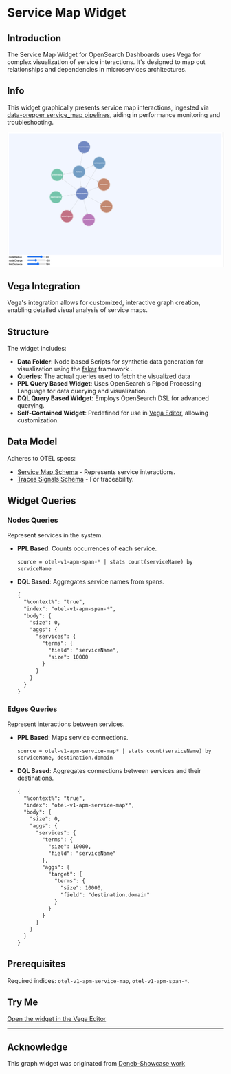 
# Service Map Widget

## Introduction
The Service Map Widget for OpenSearch Dashboards uses Vega for complex visualization of service interactions. It's designed to map out relationships and dependencies in microservices architectures.

## Info
This widget graphically presents service map interactions, ingested via [data-prepper service_map pipelines](https://opensearch.org/docs/2.4/data-prepper/pipelines/configuration/processors/service-map-stateful/), aiding in performance monitoring and troubleshooting.

![Service Map Visualization](service-map.png)

## Vega Integration
Vega's integration allows for customized, interactive graph creation, enabling detailed visual analysis of service maps.

## Structure
The widget includes:
- **Data Folder**: Node based Scripts for synthetic data generation for visualization using the [faker](https://fakerjs.dev/api/) framework .
- **Queries**: The actual queries used to fetch the visualized data
- **PPL Query Based Widget**: Uses OpenSearch's Piped Processing Language for data querying and visualization.
- **DQL Query Based Widget**: Employs OpenSearch DSL for advanced querying.
- **Self-Contained Widget**: Predefined for use in [Vega Editor](https://vega.github.io/editor/), allowing customization.

## Data Model
Adheres to OTEL specs:
- [Service Map Schema](https://github.com/opensearch-project/opensearch-catalog/blob/main/schema/observability/traces/services-1.0.0.mapping) - Represents service interactions.
- [Traces Signals Schema](https://github.com/opensearch-project/opensearch-catalog/blob/main/schema/observability/traces/traces-1.0.0.mapping) - For traceability.

## Widget Queries

### Nodes Queries
Represent services in the system.
- **PPL Based**: Counts occurrences of each service.
  ```text
  source = otel-v1-apm-span-* | stats count(serviceName) by serviceName
  ```
- **DQL Based**:
Aggregates service names from spans.
  ```json5
  {
    "%context%": "true",
    "index": "otel-v1-apm-span-*",
    "body": {
      "size": 0,
      "aggs": {
        "services": {
          "terms": {
            "field": "serviceName",
            "size": 10000
          }
        }
      }
    }
  }
  ```

### Edges Queries
Represent interactions between services.
- **PPL Based**: Maps service connections.
  ```text
  source = otel-v1-apm-service-map* | stats count(serviceName) by serviceName, destination.domain
  ```
- **DQL Based**: 
Aggregates connections between services and their destinations.
  ```json5
  {
    "%context%": "true",
    "index": "otel-v1-apm-service-map*",
    "body": {
      "size": 0,
      "aggs": {
        "services": {
          "terms": {
            "size": 10000,
            "field": "serviceName"
          },
          "aggs": {
            "target": {
              "terms": {
                "size": 10000,
                "field": "destination.domain"
              }
            }
          }
        }
      }
    }
  }
  ```

## Prerequisites
Required indices: `otel-v1-apm-service-map`, `otel-v1-apm-span-*`.

## Try Me
[Open the widget in the Vega Editor](https://vega.github.io/editor/#/url/vega/N4IgJAzgxgFgpgWwIYgFwhgF0wBwqgegIDc4BzJAOjIEtMYBXAI0poHsDp5kTykSArJQBWENgDsQAGhAB3GgBN6aAIwAWAAwaZ8GmSxoAHFpk4kChTXFk0oADZwAZpjTaQAJz0HUbzGxyuMkxs2GwIrgC+MkgMfhA0AF5waCBmCtIgTEhQANZk7mwM4unoAMSOao4A7I6OGfFk4kh2EGgA2qBNCMnoAB7uSNbJMgw4CkiYPSBt2gAE8kowALogUZ1I3SkAngNDGaPjkyltuvqYUrMaK2sgXVO9cL0uI2MTUzMXC-TXUuub6FtHs8QAc3sdTlgLldVr9bhspgo2LJJDJiM0GD1xAw7HYZBJ2qA4KRxJhWugEIUIHBRlI-AxYHBivtXkd0FicTDCcTSSkKQwqYjkRc6bAIJgkO5gaDWSBelsABQASk5ICJjJ56AgWwQwTsqD5AqR4guWp1bD1IpgYolUpZU3ZdlWSxudxSvSgDHcGTRdgxaAdeMkqA6qu5ZJABrgguNs0t1slwsKDKZL0O90R4QizthroBHq9qPRmOxuJA+ODXPV4cj0cT9Kt4oTsaT8BTILt2wzTpd8JSCjgdnF3qL7W0V0DBNDVcnYk9UCm8mKSIymC2OCmkYppAyUAkEAY-0w7gxQTgmFkcEZk9X695lKjRpVs-c85Si8FK7XG-vo27sJvUyWluwwgLu4j7oex5wDIjg0IOcBeugaokpQlpwBAlAONY9CzAAvPhswqE6qZgug0azAA-LMbTRjMSwALS9EqFwKoq9G0SoSxLLMqDUWO1zZn8UyDLAbAFiAPp+sG-EThWU4kuGsjwAOzJpscVikJK8oAOS9NAzRwNpFxMYqioXBpCGYDpWz6Q4RmzKxio-JWCm2CAAEpHGjbArB8GIfJmCoS26GYYyZD0PhuEAEwwu2anoG08q9BmdGzAA1LMyVhG0nGKrMBCzFFFzylsKVXOlDkpbl+WFQJPb-CACRsGEw6+j0KiySGyEanIyl2AAhBkjhia+qBHiecWkakSLyiolBaB1szdZQ-aDkgACaswAFSzDgM0qAAbBcy2reKACybD9qZKrdWSoANE0jpkTQYoxVEIDDS+PTjdBk0ypYYoqDVAOYG9sK3TOhRfSkxA0HAsifreZFMHYUB2DQuTEX9UxEVm9UIi9mBEYWbWBGWQZdWGbkeegXk2kNcGTP5y1oRhWHhTAkVg9jKQ4FYsAACKEyJcDyt1yo3BDqD3Xoj19oT3PSgTr1-kJ8sqyTUluOWlPTtL7lfp5LbATue4Ht9UEwYzCEpCzwVs2FEX4YrHboHz4iC8LHui+Lqtwg1WXhCRMoPE8GQ6y5Goy40zR9gOQ7vUrxzup6qUZRAZjiEl+Z5Ttp1IKlBVfDAxn5jl3Hp5n2eernsz54X8yKN8N1U-rD2x+gTUtYnrvTCJMBiWnsxJWV3H0bM-eD1ctddwgFyT+4Q8j9lnGzOPC90TPzUIM5AVkiGz6jRJcMIzINMgAoKNoxjORY0nfS7GQyR4zmvYAl2wdTICYedZHd0gO3J6F944oB7vFaYWwy7lUroMEqOdtp1xAeXGqEJzgOTLqvGBWdIE1wQfXVeBVUG7yltHOWndt6xXvn3D2A9F6YOHqVbK5V140MHtVHas956sLoRXBhVUx4T24eXLeYRiGtwPlDI+sN4aIwRFfdGmMsyf22I-Z+gl-ZTHiEkVSU00YbBwPKKKGgaoZ1gYHMyhELgqC0BoCWr8GpQF6DomUxcaoxV-nvY4ppdT6nvLWRuS5ZC+P5NSHA3EAB8ATBTBKpCbZR6BZiOPwsXAgUUKKOLShoeaGgVCoBSW9dRuZQJbGcVMVBbiVRFPEJdOAAAlcwNB+QAGk4AlJkP2aAngcCYHYEGEAABHXC-N3BwCQFSWYWjoIT1wv2KAIyxlwAmYkECkkeiGA8VLOQVhok5FaTgEZEBWjxICpQXZWx8LaSQNpAAZNc6p-Z6mWGaa08JKgKL3LqQ055Wx6K5OWmci5-TtLvJqY8xpEAWlbDSrkj5YLvl+yqaCr5RyJIjlQOszI2y3JWBwLEFIqiMgICsKoGQyAnGoAEG4MUcAAioBUO9COni26yw7rcJFTyIWtMob3WFyLIUIrfmy-sABhGAEon6tSkvRAAzG4JgWL9Y4rxegAlpLiWoF+SYCMSByXWJkNS2l9L8YpHRuIHIQtrTe0lT0WVQQFWgCVS4FVgwJVqqDAIUlOq0CyqpZMQ1EQbgdLmTQbpvSUgAGVxSTFmGiTwSAUaLM+hPKAPTSCzA+bMWCvQJlRv5JQDIRSs3WrQI4ZoVINmtwAdqHxkZCiYDaP1ZaTBYh+HAksT42ykQxNCaUlIpaWjP3BpW7x5pu1sE0r29AWbZgAB8Z2xigkNEaFsMSS0rW0EdeoaxGg7YE7towIlRK7ZucdcBBrHLlEqJd0MxpQRfqAINXSenlhAAAcQGDgGA6aamzApGKWYIz5wkjsFsWYVgmbZEmAoRu9B80yERf2YtqAAzk0nJszdY6J3HOnZFBdGJKJ1wmAeVgxRHg8W-Yh+9GiUgfIABKnvEqs7FJQUNgXEHAFNvT97ZlQ3JdD1bR21qwzzdAwBtKKG0qgQ4xHtmPAuNpNjHHn3gUkxndGVlpMIEoIfdCaUjLaTSpp1C4qzwQCkPpxUEQW56yrWaLd9462TpAGJiTyGSzycU5xvckm2jOj9o+kNymUgADE7BIDIM2AD6FvKzGC8upZCBsQTF6bMUYEhCPikSWKoYGEC2CoOd5JD-by28d1q5ZlMcgFFrAVNadtzM00F6KFbCMBuztovhMFAckENwHYp1+iAxT6oravvUAZy+0FBJIydI7S2BQAAPq7iKE6lQhgbjjfQAyXIdaqTuFhq+WbC2lsklUFFdbXK3YFAUPSTAUBOt2DYGQXb+2QKIiO4UE76LzslM2zaZ7GNXtzcWx9p1VRvt9tGZgT0TgwtPYQi9jIb3gfLbQAdcHbskDairPDgHiOgfHadWj2EG3QKehGR7GyOODsX3xyDtAAh0ceA42EboxRkt7ip4D97KOKWM4gDAEN7s4d7dx4d5Hn2GfE4u6qZAcF-vU6RwT+njPsgE6sMLhHYule8-a59ZATrQDn1EPid6R5BgQD19eQ2U6xKJbCxkR4+y+xEa04run0Rwxm-nMKkHrQbjnz10lh3vQndkRd6crlHuaO9n99bj6tug8yEd-5Iz42o-oHyIUAIVGimmpyH18UA2kBDbGVsD2aAfqa3QpOEnjhJuTDbG7nnq2z4mYN5kekuyNQhhJ3dyU8uufi6ddKxn+zLo3bu+KB7GvRc0+559kfUufuk-cOTqAlORcK9pzzs7S+UjmAH3j+fK3GdbZyDtznR+h+qEZ4Bln032fgUv1rundK8an-gNt2Ih+X-N6Ku5NvNyJvEkebBCAodwebUYdcCA4IIoEoKlA8ebEIeACA4Ap1OVTvUzGvaXPvUkZ-Ofa-VAXfMbaXfnQXdXH-Ag7XYgkAEnVXEHCg-AtAm-PfTbMnRkdfSg5gt-VgmXJAOXJg7fT7elXguvGICwM8JTLjQQ4-Fgkg5fMwLHBSGQwgkQ+Q3mK7Cfe7R7LgoQk-Z0JRePdwfXamOPY3SQU3XYC3W3K3JGD6MLbAK8K2AcBQfeAA9wJ+QKZtXILA9rMZdodwzwgAIUwJcHUQDwT3tyTxDxT3D2YPT2Gz9FjzsMDyiNVBiOdyhy0zTxAH8M1EkUHUNzj1SJQGiNDw6yyOMw8LPBCJ8MChyLyMCLPBVHPgezYByF-BggKHCDZBqQLyQCLyGxJ1dGcLsFcICJ0xXEAL8LcJ0wADkakpjqjMAFjENwjijrZxJk9MjiN5if1+oCIHRZh6sjNGxPDVjFkDjcJ00SwBUGo89+j6gCiTUrB89DgBjBtKlBUdN6JPNlMUVJj0AHj3jBiVwrDLc5Jz5wt8g+AjgZBM9RgmAfs2gAFnj2t-A3DVlWhdc4Yxi3CzjmiZiAi-iuMQB1iUjIjSjcjPc28UVti3ZfRch5QjMSS9x5MCTMBtIJZClBUOTfiJB2MvNwIni5wphgT+tPiz5wSbDIS49oSRkKA4SQAEScAkSAiOSyS8Q8AAisTNSPpcTxjgxUTRS9S8iUTWThTySpgSiMhGidM6SMiGTO9mTw8LSzNZhtIdMuS7j7Q+j3iRSb0hVesQTJT3JpTjDbCxTmoOiAguiWp8jRT+TxBBT-iMgSdJjRjDSUTXR2tdSjSOTsT08USCy9T+xS1sQnUUSyTkioz2jOiPpujPI28kyUzSSZAScNTMy3Ccyq9ZiCjCzqSJj+zSynAYhBwAjqz-xijl0Mg6AEJH8yQfUZACt6YKsyEmd4wXB3pAE+0ZyYJl1RsjCj4gMmYMhyVSFWVHFYofsLygF19VgbhPpjzzR0ZENlzkU3IdzNR+ktI1AEFeUOV-z2VwU7EQA5yBhUy6V9UjxHZWsfBKAwdYQnz7RggFA2kAEYKWtPyWUgEPlRUTMHykKZygTXiMg89wxxTC9QyQYRZsLKsXizULVxQrV3pFBo9NgqMIjjDE9Byp0nEyj-Is06IDijj6sPl8IjNZNs0KILItJdJbJDIpAhLp43MOQazdzuK0jGjHB0L6T9Tehy4RKSxjjrkKM4AJLw8pLKJZKrJtIbI7s7IlLGthFVLHQ8Z2sFLDyildwHtxJz4xJLA5ZZtZcgwH1OsaM-TwrMyUgVTYoCUjTSg1ADpDAoomA1AMhEqDosq0qMqkq0qABOdKmQUoNKg6KoJKjKtKpKg6dxEAUoJANQSoJAaVSctWPoBSjIJIAoEtMtX6DMfg0KgBHCt0Lsd6eK28t0AlANexL+DqmQLqtgHqgdYKgaui9cxhTMd8vYNc1lHYF1Z+Qw5AdwHIQ88+MwZQeDQVcioaRs-Wf0kis1R41iqbAYTjbcVAYrX6DgxY-We+e6I8donoCasPSonTEjfsXoESmpejTSVgaDE48PDk8Gx4KG-sGGhCOGgjbSUofKqKfK6VfK-KyTboao+UK0OweUBSnSHysSeyIzMGlU0yC4YAPULJA6NQCIUCsUAoXZAAdSbjguBoqN2IKORshtwjowY0xoRsqKRqktRrgHRvcExqoiyQECIIfMsPNwhJDFaNePOta2XLgH6QYBoBGTWtZWQtin5yQDsNNRAh0wAA03I9Kqb5KHLFKMtiN6bRbeguaCj1oXbHSAEPbrIFK6a4jw8wathQKOTnb9ZXbQ73aDII7KjTi29KA-bYoOTA6E7g63b7KU6LgjN07ljKAY7CKiiKTNKqS9LOtxAooXS07EaM7QNx4S6o7RatgpAO7Qbfa14vbXcW6y6s6EiXUHBcYpzq67da7g6m7iNx64AVBwlcINAKIjNF7clDEtoAAFAASQqg3usAntMgQXlGlQOmMQKm3v3uujHuPrgDBirutMpOD3KPPsvoLwXofqikVC2nlH3oIFW1sVtPDEXpavUptxrrfv8nlF3AgHnq03Ab-vlAAvBTSgEFMjSkpqTr0g9qMl7uIyRr9uVDHtXyRGdsgaMJnpgZSEpqsEQcoGQf-rQf5AwawZwYMjDvwZ7sjtltbrvt4tyPIdkEDs4rj03TywaglAKFkBRQSCkpJQbPjLCqHAepOtim+sQ1+tdnujFSRlACY1pjjQftikXotqAS-qQZ-vonyo0FinPKGvopBoXpEcoZkBvKcfXI3pEbEbPiBAsZSG0kACbSbSWKXyJ6IWwhrTMG+WiW6GqWxQEywelaYezwsWhWpWlWj0nGvGgmom-UBCJ+MmiACmt2mm9wVO72zu0U6gAoUYJm2YFm+C9mzm625ZQJ3oh5ZFfCN5DQVAS+zW41Lp6vM+CRgTR0eaxRqC5Rno1RrrIMp6pPD2H60AP6ssMwKAOgTxoxkQ-UjkHa3ChJ2GxQSKSS0jbNOdMDC5tgRwVB45jGt04u8PO4RUcJX5Sicp80Wm55yoxmwp0m8mzhhwam75yp354jRmixZptmjmrmgG3ZTpoMrJ05iyyoqyq5qS25+5tGqWp5lJ1595oGCiL53yqprTf5km4poF0ln5lJqF5m1mygQwOF62hFuAfmxYNyIxxfDCnmuAAAeU2e2e5bRT2cmSRb-J2lYYgCAu6Y5VinzDEEQkMbRWmnAxtnekca-P0uEoluMrEpqTOcsoucomUqWFQDdrwaLpSazvek8Z1aEs4iMpxGSfErRZk1NYoidYtYLvDoha0wrumowAY2pmakHBDSRaM1dADWmufs8gCcuvuPjQHBRTrxUYqIWY+T9ymYubQH-w1detTR6E+uWdPOlnei0aBpE1AAiaRe0iUjnLCftbclghcO2AcdbYNLdGzoCf1jbbGJ2K0xjeiHRkaFFdJk23VE1f3JJHDQ6f1l2Y0HeiyCpHtonakgjEUAUAcFinRiJXbx1b0QQAMQgB-KsilbMrhVleleAv5DYiqCkA6msS0FAoHHRjwBeg3amFmCGedCAA)

---

## Acknowledge

This graph widget was originated from [Deneb-Showcase work](https://github.com/PBI-David/Deneb-Showcase/blob/main/README.md)
